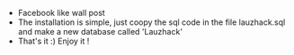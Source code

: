 - Facebook like wall post
- The installation is simple, just coopy the sql code in the file lauzhack.sql and make a new database called 'Lauzhack'
- That's it :) Enjoy it !



